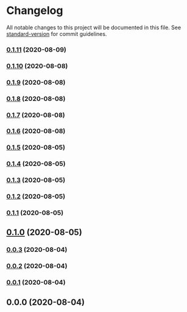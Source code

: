 # Changelog

All notable changes to this project will be documented in this file. See [standard-version](https://github.com/conventional-changelog/standard-version) for commit guidelines.

### [0.1.11](https://github.com/xtoolkit/vuejs-api/compare/v0.1.10...v0.1.11) (2020-08-09)

### [0.1.10](https://github.com/xtoolkit/vuejs-api/compare/v0.1.9...v0.1.10) (2020-08-08)

### [0.1.9](https://github.com/xtoolkit/vuejs-api/compare/v0.1.8...v0.1.9) (2020-08-08)

### [0.1.8](https://github.com/xtoolkit/vuejs-api/compare/v0.1.7...v0.1.8) (2020-08-08)

### [0.1.7](https://github.com/xtoolkit/vuejs-api/compare/v0.1.6...v0.1.7) (2020-08-08)

### [0.1.6](https://github.com/xtoolkit/vuejs-api/compare/v0.1.5...v0.1.6) (2020-08-08)

### [0.1.5](https://github.com/xtoolkit/nuxtjs-device/compare/v0.1.4...v0.1.5) (2020-08-05)

### [0.1.4](https://github.com/xtoolkit/nuxtjs-device/compare/v0.1.2...v0.1.4) (2020-08-05)

### [0.1.3](https://github.com/xtoolkit/nuxtjs-device/compare/v0.1.2...v0.1.3) (2020-08-05)

### [0.1.2](https://github.com/xtoolkit/nuxtjs-device/compare/v0.1.1...v0.1.2) (2020-08-05)

### [0.1.1](https://github.com/xtoolkit/nuxtjs-device/compare/v0.1.0...v0.1.1) (2020-08-05)

## [0.1.0](https://github.com/xtoolkit/nuxtjs-device/compare/v0.0.3...v0.1.0) (2020-08-05)

### [0.0.3](https://github.com/xtoolkit/nuxtjs-device/compare/v0.0.2...v0.0.3) (2020-08-04)

### [0.0.2](https://github.com/xtoolkit/nuxtjs-device/compare/v0.0.1...v0.0.2) (2020-08-04)

### [0.0.1](https://github.com/xtoolkit/vue-api/compare/v0.0.0...v0.0.1) (2020-08-04)

## 0.0.0 (2020-08-04)
